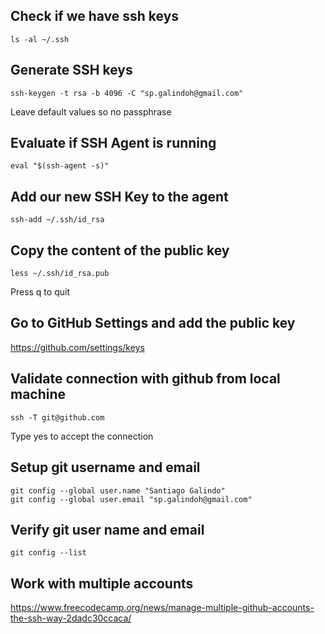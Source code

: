 ## Check if we have ssh keys

```shell
ls -al ~/.ssh
```

## Generate SSH keys

```shell
ssh-keygen -t rsa -b 4096 -C "sp.galindoh@gmail.com"
```

Leave default values so no passphrase


## Evaluate if SSH Agent is running

```shell
eval "$(ssh-agent -s)"
```


## Add our new SSH Key to the agent

```shell
ssh-add ~/.ssh/id_rsa
```


## Copy the content of the public key

```shell
less ~/.ssh/id_rsa.pub
```

Press q to quit


## Go to GitHub Settings and add the public key

https://github.com/settings/keys


## Validate connection with github from local machine

```shell
ssh -T git@github.com
```

Type yes to accept the connection


## Setup git username and email

```shell
git config --global user.name "Santiago Galindo"
git config --global user.email "sp.galindoh@gmail.com"
```


## Verify git user name and email

```shell
git config --list
```

## Work with multiple accounts

https://www.freecodecamp.org/news/manage-multiple-github-accounts-the-ssh-way-2dadc30ccaca/

